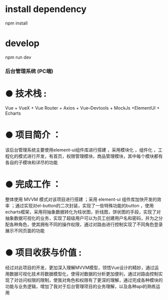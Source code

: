 # install dependency
npm install

# develop
npm run dev

### 后台管理系统 (PC端)                                                                                                                     
# ● 技术栈 : 
Vue + VueX + Vue Router  + Axios + Vue–Devtools + MockJs +ElementUI + Echarts 
# ● 项目简介 ：
该后台管理系统主要使用element-ui组件库进行搭建 ，采用模块化 ，组件化 ，工程化的模式进行开发，有首页，权限管理模块，商品管理模块，其中每个模块都有各自的子模块和详尽的功能
# ● 完成工作 ：
整体使用 MVVM 模式对该项目进行搭建 ；采用 element-ui 组件库加快开发的效率 ；通过实现对el-button的二次封装，实现了一些特殊功能的button ，使用echarts框架，采用将抽象数据转化为柱状图，折线图，饼状图的手段，实现了对抽象数据可视化的业务，实现了超级用户可以为员工创建用户名和密码，并为之分配各种角色，使其拥有不同的操作权限，通过对路由进行控制实现了不同角色登录展示不同页面的功能
# ● 项目收获与价值 : 
经过对此项目的开发，更加深入理解MVVM模型，领悟Vue设计的精妙，通过运用数据可视化技术将数据模型化，使得对数据的分析更加便利，通过对路由控制实现了对访问权限的限制，使我对角色和权限有了更深的理解，通过完成各种模块的功能与业务逻辑，增加了我对于后台管理项目的业务理解，以及各种api的熟练运用
